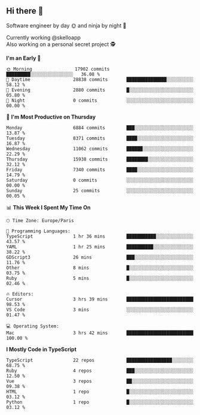 ## Hi there 👋

Software engineer by day 🌞 and ninja by night 🌝

Currently working @skelloapp <br>
Also working on a personal secret project 🕵️

<!--START_SECTION:waka-->
**I'm an Early 🐤** 

```text
🌞 Morning                17902 commits       █████████░░░░░░░░░░░░░░░░   36.08 % 
🌆 Daytime                28838 commits       ███████████████░░░░░░░░░░   58.12 % 
🌃 Evening                2880 commits        █░░░░░░░░░░░░░░░░░░░░░░░░   05.80 % 
🌙 Night                  0 commits           ░░░░░░░░░░░░░░░░░░░░░░░░░   00.00 % 
```
📅 **I'm Most Productive on Thursday** 

```text
Monday                   6884 commits        ███░░░░░░░░░░░░░░░░░░░░░░   13.87 % 
Tuesday                  8371 commits        ████░░░░░░░░░░░░░░░░░░░░░   16.87 % 
Wednesday                11062 commits       ██████░░░░░░░░░░░░░░░░░░░   22.29 % 
Thursday                 15938 commits       ████████░░░░░░░░░░░░░░░░░   32.12 % 
Friday                   7340 commits        ████░░░░░░░░░░░░░░░░░░░░░   14.79 % 
Saturday                 0 commits           ░░░░░░░░░░░░░░░░░░░░░░░░░   00.00 % 
Sunday                   25 commits          ░░░░░░░░░░░░░░░░░░░░░░░░░   00.05 % 
```


📊 **This Week I Spent My Time On** 

```text
🕑︎ Time Zone: Europe/Paris

💬 Programming Languages: 
TypeScript               1 hr 36 mins        ███████████░░░░░░░░░░░░░░   43.57 % 
YAML                     1 hr 25 mins        ██████████░░░░░░░░░░░░░░░   38.22 % 
GDScript3                26 mins             ███░░░░░░░░░░░░░░░░░░░░░░   11.76 % 
Other                    8 mins              █░░░░░░░░░░░░░░░░░░░░░░░░   03.75 % 
Ruby                     5 mins              █░░░░░░░░░░░░░░░░░░░░░░░░   02.46 % 

🔥 Editors: 
Cursor                   3 hrs 39 mins       █████████████████████████   98.53 % 
VS Code                  3 mins              ░░░░░░░░░░░░░░░░░░░░░░░░░   01.47 % 

💻 Operating System: 
Mac                      3 hrs 42 mins       █████████████████████████   100.00 % 
```

**I Mostly Code in TypeScript** 

```text
TypeScript               22 repos            █████████████████░░░░░░░░   68.75 % 
Ruby                     4 repos             ███░░░░░░░░░░░░░░░░░░░░░░   12.50 % 
Vue                      3 repos             ██░░░░░░░░░░░░░░░░░░░░░░░   09.38 % 
HTML                     1 repo              █░░░░░░░░░░░░░░░░░░░░░░░░   03.12 % 
Python                   1 repo              █░░░░░░░░░░░░░░░░░░░░░░░░   03.12 % 
```




<!--END_SECTION:waka-->

<!--
**antoinelncl/antoinelncl** is a ✨ _special_ ✨ repository because its `README.md` (this file) appears on your GitHub profile.

Here are some ideas to get you started:

- 🔭 I’m currently working on ...
- 🌱 I’m currently learning ...
- 👯 I’m looking to collaborate on ...
- 🤔 I’m looking for help with ...
- 💬 Ask me about ...
- 📫 How to reach me: ...
- 😄 Pronouns: ...
- ⚡ Fun fact: ...
-->
